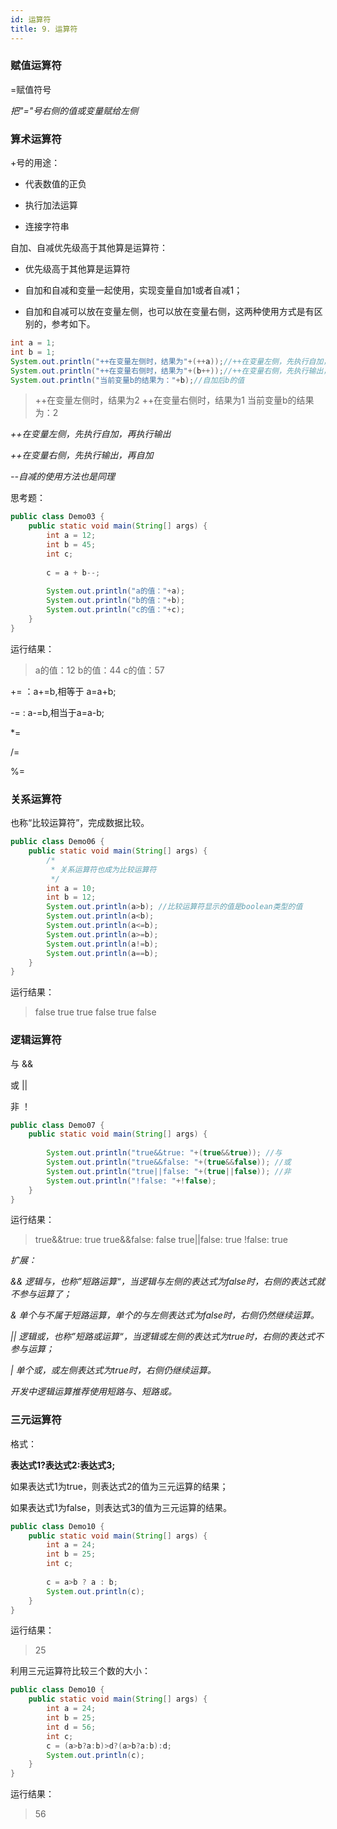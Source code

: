 ```yaml
---
id: 运算符
title: 9. 运算符
---
```


### 赋值运算符

=赋值符号

*把"="号右侧的值或变量赋给左侧*



### 算术运算符

+号的用途：

- 代表数值的正负

- 执行加法运算

- 连接字符串



自加、自减优先级高于其他算是运算符：

- 优先级高于其他算是运算符

- 自加和自减和变量一起使用，实现变量自加1或者自减1；

- 自加和自减可以放在变量左侧，也可以放在变量右侧，这两种使用方式是有区别的，参考如下。

```java
int a = 1;
int b = 1;
System.out.println("++在变量左侧时，结果为"+(++a));//++在变量左侧，先执行自加，再执行输出
System.out.println("++在变量右侧时，结果为"+(b++));//++在变量右侧，先执行输出，再自加
System.out.println("当前变量b的结果为："+b);//自加后b的值
```

>++在变量左侧时，结果为2
>++在变量右侧时，结果为1
>当前变量b的结果为：2

*++在变量左侧，先执行自加，再执行输出*

*++在变量右侧，先执行输出，再自加*

*--自减的使用方法也是同理*



思考题：

```java
public class Demo03 {
	public static void main(String[] args) {
		int a = 12;
		int b = 45;
		int c;
		
		c = a + b--;
		
		System.out.println("a的值："+a);
		System.out.println("b的值："+b);
		System.out.println("c的值："+c);
	}
}
```

运行结果：

>a的值：12
>b的值：44
>c的值：57



+= ：a+=b,相等于 a=a+b;

-= :  a-=b,相当于a=a-b;

*=  

/=

%=

### 关系运算符

也称“比较运算符”，完成数据比较。

```java
public class Demo06 {
	public static void main(String[] args) {
		/*
		 * 关系运算符也成为比较运算符
		 */
		int a = 10;
		int b = 12;
		System.out.println(a>b); //比较运算符显示的值是boolean类型的值
		System.out.println(a<b);
		System.out.println(a<=b);
		System.out.println(a>=b);
		System.out.println(a!=b);
		System.out.println(a==b);		
	}
}
```

运行结果：

> false
> true
> true
> false
> true
> false



### 逻辑运算符

与 &&

或 ||

非 ！

```java
public class Demo07 {
	public static void main(String[] args) {
		
		System.out.println("true&&true: "+(true&&true)); //与
		System.out.println("true&&false: "+(true&&false)); //或
		System.out.println("true||false: "+(true||false)); //非
		System.out.println("!false: "+!false);	
	}
}

```

运行结果：

>true&&true: true
>true&&false: false
>true||false: true
>!false: true

*扩展：*

*&& 逻辑与，也称”短路运算“，当逻辑与左侧的表达式为false时，右侧的表达式就不参与运算了；*

*&  单个与不属于短路运算，单个的与左侧表达式为false时，右侧仍然继续运算。*

*|| 逻辑或，也称”短路或运算“，当逻辑或左侧的表达式为true时，右侧的表达式不参与运算；*

*| 单个或，或左侧表达式为true时，右侧仍继续运算。*



*开发中逻辑运算推荐使用短路与、短路或。*





### 三元运算符

格式：

**表达式1?表达式2:表达式3;**

如果表达式1为true，则表达式2的值为三元运算的结果；

如果表达式1为false，则表达式3的值为三元运算的结果。

```java
public class Demo10 {
	public static void main(String[] args) {
		int a = 24;
		int b = 25;
		int c;
		
		c = a>b ? a : b;
		System.out.println(c);
	}
}
```

运行结果：

> 25



利用三元运算符比较三个数的大小：

```java
public class Demo10 {
	public static void main(String[] args) {
		int a = 24;
		int b = 25;
		int d = 56;
		int c;
		c = (a>b?a:b)>d?(a>b?a:b):d;
		System.out.println(c);
	}
}
```

运行结果：

> 56

